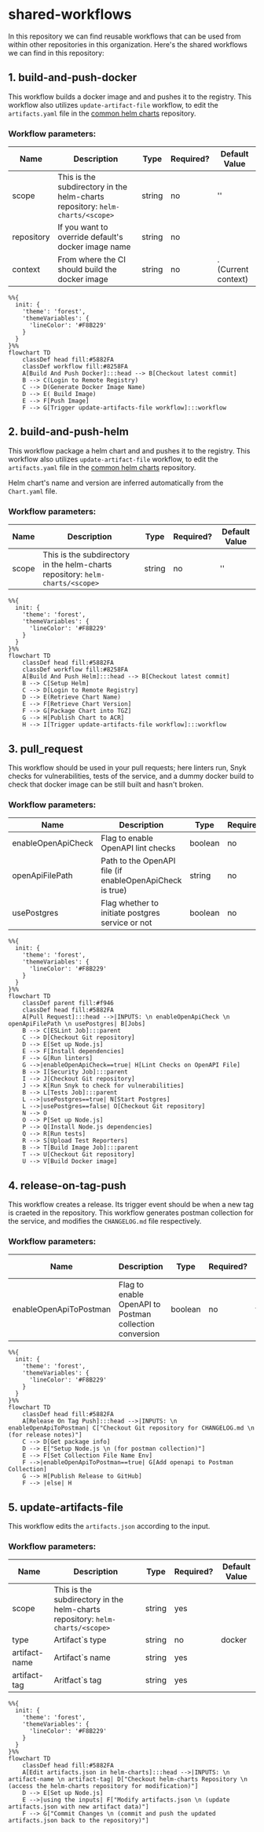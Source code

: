 # shared-workflows

In this repository we can find reusable workflows that can be used from within other repositories in this organization.
Here's the shared workflows we can find in this repository:

## 1. build-and-push-docker
This workflow builds a docker image and and pushes it to the registry.
This workflow also utilizes `update-artifact-file` workflow, to edit the `artifacts.yaml` file in the [common helm charts](https://github.com/mapcolonies/helm-charts/) repository.
### Workflow parameters:
| Name       | Description                                                               | Type   | Required? | Default Value |
|------------|---------------------------------------------------------------------------|--------|-----------|---------------|
| scope         | This is the subdirectory in the helm-charts repository: `helm-charts/<scope>` | string | no       |   ''
| repository | If you want to override default's docker image name                       | string | no        |               |
| context    | From where the CI should build the docker image                           | string | no        | . (Current context)             |

```mermaid
%%{
  init: {
    'theme': 'forest',
    'themeVariables': {
      'lineColor': '#F8B229'
    }
  }
}%%
flowchart TD
    classDef head fill:#5882FA
    classDef workflow fill:#8258FA
    A[Build And Push Docker]:::head --> B[Checkout latest commit]
    B --> C(Login to Remote Registry)
    C --> D(Generate Docker Image Name)
    D --> E( Build Image)
    E --> F[Push Image]
    F --> G[Trigger update-artifacts-file workflow]:::workflow
```

## 2. build-and-push-helm
This workflow package a helm chart and and pushes it to the registry.
This workflow also utilizes `update-artifact-file` workflow, to edit the `artifacts.yaml` file in the [common helm charts](https://github.com/mapcolonies/helm-charts/) repository. 

Helm chart's name and version are inferred automatically from the `Chart.yaml` file.
### Workflow parameters:
| Name       | Description                                                               | Type   | Required? | Default Value |
|------------|---------------------------------------------------------------------------|--------|-----------|---------------|
| scope         | This is the subdirectory in the helm-charts repository: `helm-charts/<scope>` | string | no       |  ''

```mermaid
%%{
  init: {
    'theme': 'forest',
    'themeVariables': {
      'lineColor': '#F8B229'
    }
  }
}%%
flowchart TD
    classDef head fill:#5882FA
    classDef workflow fill:#8258FA
    A[Build And Push Helm]:::head --> B[Checkout latest commit]
    B --> C[Setup Helm]
    C --> D[Login to Remote Registry]
    D --> E(Retrieve Chart Name)
    E --> F[Retrieve Chart Version]
    F --> G[Package Chart into TGZ]
    G --> H[Publish Chart to ACR]
    H --> I[Trigger update-artifacts-file workflow]:::workflow
```

## 3. pull_request
This workflow should be used in your pull requests; here linters run, Snyk checks for vulnerabilities, tests of the service, and a dummy docker build to check that docker image can be still built and hasn't broken.

### Workflow parameters:
| Name               | Description                                              | Type    | Required? | Default Value   |
|--------------------|----------------------------------------------------------|---------|-----------|-----------------|
| enableOpenApiCheck | Flag to enable OpenAPI lint checks                       | boolean | no        | true            |
| openApiFilePath    | Path to the OpenAPI file (if enableOpenApiCheck is true) | string  | no        | ./openapi3.yaml |
| usePostgres    | Flag whether to initiate postgres service or not             | boolean | no        | false           |

```mermaid
%%{
  init: {
    'theme': 'forest',
    'themeVariables': {
      'lineColor': '#F8B229'
    }
  }
}%%
flowchart TD
    classDef parent fill:#f946
    classDef head fill:#5882FA
    A[Pull Request]:::head -->|INPUTS: \n enableOpenApiCheck \n openApiFilePath \n usePostgres| B[Jobs]
    B --> C[ESLint Job]:::parent
    C --> D[Checkout Git repository]
    D --> E[Set up Node.js]
    E --> F[Install dependencies]
    F --> G[Run linters]
    G -->|enableOpenApiCheck==true| H[Lint Checks on OpenAPI File]
    B --> I[Security Job]:::parent
    I --> J[Checkout Git repository]
    J --> K[Run Snyk to check for vulnerabilities]
    B --> L[Tests Job]:::parent
    L -->|usePostgres==true| N[Start Postgres]
    L -->|usePostgres==false| O[Checkout Git repository]
    N --> O
    O --> P[Set up Node.js]
    P --> Q[Install Node.js dependencies]
    Q --> R[Run tests]
    R --> S[Upload Test Reporters]
    B --> T[Build Image Job]:::parent
    T --> U[Checkout Git repository]
    U --> V[Build Docker image]
```

## 4. release-on-tag-push
This workflow creates a release. Its trigger event should be when a new tag is craeted in the repository. This workflow generates postman collection for the service, and modifies the `CHANGELOG.md` file respectively.

### Workflow parameters:
| Name               | Description                                              | Type    | Required? | Default Value   |
|--------------------|----------------------------------------------------------|---------|-----------|-----------------|
| enableOpenApiToPostman | Flag to enable OpenAPI to Postman collection conversion                       | boolean | no        | true            |

```mermaid
%%{
  init: {
    'theme': 'forest',
    'themeVariables': {
      'lineColor': '#F8B229'
    }
  }
}%%
flowchart TD
    classDef head fill:#5882FA
    A[Release On Tag Push]:::head -->|INPUTS: \n enableOpenApiToPostman| C["Checkout Git repository for CHANGELOG.md \n (for release notes)"]
    C --> D[Get package info]
    D --> E["Setup Node.js \n (for postman collection)"]
    E --> F[Set Collection File Name Env]
    F -->|enableOpenApiToPostman==true| G[Add openapi to Postman Collection]
    G --> H[Publish Release to GitHub]
    F --> |else| H
```

## 5. update-artifacts-file
This workflow edits the `artifacts.json` according to the input.

### Workflow parameters:
| Name          | Description                            | Type                                  | Required? | Default Value |
|---------------|----------------------------------------|---------------------------------------|-----------|---------------|
| scope         | This is the subdirectory in the helm-charts repository: `helm-charts/<scope>` | string | yes       |               |
| type          | Artifact`s type                        | string                                | no        | docker        |
| artifact-name | Artifact`s name                        | string                                | yes       |               |
| artifact-tag  | Aritfact`s tag                         | string                                | yes       |               |

```mermaid
%%{
  init: {
    'theme': 'forest',
    'themeVariables': {
      'lineColor': '#F8B229'
    }
  }
}%%
flowchart TD
    classDef head fill:#5882FA
    A[Edit artifacts.json in helm-charts]:::head -->|INPUTS: \n artifact-name \n artifact-tag| D["Checkout helm-charts Repository \n (access the helm-charts repository for modification)"]
    D --> E[Set up Node.js]
    E -->|using the inputs| F["Modify artifacts.json \n (update artifacts.json with new artifact data)"]
    F --> G["Commit Changes \n (commit and push the updated artifacts.json back to the repository)"]

```

